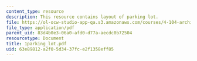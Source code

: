 ```yaml
---
content_type: resource
description: This resource contains layout of parking lot.
file: https://ol-ocw-studio-app-qa.s3.amazonaws.com/courses/4-104-architecture-studio-intentions-spring-2005/63e89812a2f05d3437fce2f1358eff85_1parking_lot.pdf
file_type: application/pdf
parent_uid: 83d4b0e3-06a0-afd0-d77a-aecdc0b72504
resourcetype: Document
title: 1parking_lot.pdf
uid: 63e89812-a2f0-5d34-37fc-e2f1358eff85
---
```

